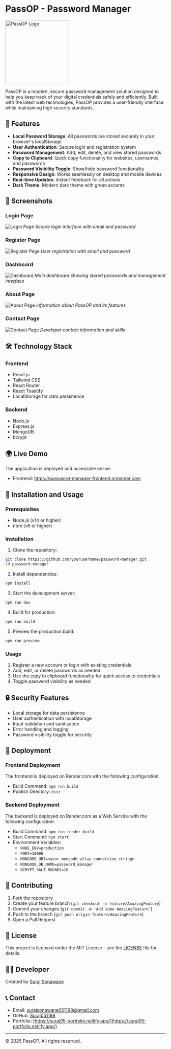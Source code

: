 # PassOP - Password Manager

<img src="public/logo.png" alt="PassOP Logo" width="200"/>

PassOP is a modern, secure password management solution designed to help you keep track of your digital credentials safely and efficiently. Built with the latest web technologies, PassOP provides a user-friendly interface while maintaining high security standards.

## 🌟 Features

- **Local Password Storage**: All passwords are stored securely in your browser's localStorage
- **User Authentication**: Secure login and registration system
- **Password Management**: Add, edit, delete, and view stored passwords
- **Copy to Clipboard**: Quick copy functionality for websites, usernames, and passwords
- **Password Visibility Toggle**: Show/hide password functionality
- **Responsive Design**: Works seamlessly on desktop and mobile devices
- **Real-time Updates**: Instant feedback for all actions
- **Dark Theme**: Modern dark theme with green accents

## 📸 Screenshots

### Login Page
![Login Page](screenshots/login.png)
*Secure login interface with email and password*

### Register Page
![Register Page](screenshots/register.png)
*User registration with email and password*

### Dashboard
![Dashboard](screenshots/dashboard.png)
*Main dashboard showing stored passwords and management interface*

### About Page
![About Page](screenshots/about.png)
*Information about PassOP and its features*

### Contact Page
![Contact Page](screenshots/contact.png)
*Developer contact information and skills*

## 🛠️ Technology Stack

### Frontend
- React.js
- Tailwind CSS
- React Router
- React Toastify
- LocalStorage for data persistence

### Backend
- Node.js
- Express.js
- MongoDB
- bcrypt

## 🌍 Live Demo

The application is deployed and accessible online:
- Frontend: https://password-manager-frontend.onrender.com

## 🚀 Installation and Usage

### Prerequisites
- Node.js (v14 or higher)
- npm (v6 or higher)

### Installation

1. Clone the repository:
```bash
git clone https://github.com/yourusername/password-manager.git
cd password-manager
```

2. Install dependencies:
```bash
npm install
```

3. Start the development server:
```bash
npm run dev
```

4. Build for production:
```bash
npm run build
```

5. Preview the production build:
```bash
npm run preview
```

### Usage

1. Register a new account or login with existing credentials
2. Add, edit, or delete passwords as needed
3. Use the copy to clipboard functionality for quick access to credentials
4. Toggle password visibility as needed

## 🔒 Security Features

- Local storage for data persistence
- User authentication with localStorage
- Input validation and sanitization
- Error handling and logging
- Password visibility toggle for security

## 🚢 Deployment

### Frontend Deployment
The frontend is deployed on Render.com with the following configuration:
- Build Command: `npm run build`
- Publish Directory: `dist`

### Backend Deployment
The backend is deployed on Render.com as a Web Service with the following configuration:
- Build Command: `npm run render-build`
- Start Command: `npm start`
- Environment Variables:
  - `NODE_ENV=production`
  - `PORT=10000`
  - `MONGODB_URI=<your_mongodb_atlas_connection_string>`
  - `MONGODB_DB_NAME=password_manager`
  - `BCRYPT_SALT_ROUNDS=10`

## 🤝 Contributing

1. Fork the repository
2. Create your feature branch (`git checkout -b feature/AmazingFeature`)
3. Commit your changes (`git commit -m 'Add some AmazingFeature'`)
4. Push to the branch (`git push origin feature/AmazingFeature`)
5. Open a Pull Request

## 📝 License

This project is licensed under the MIT License - see the [LICENSE](LICENSE) file for details.

## 👨‍💻 Developer

Created by [Suraj Sonawane](https://github.com/Suraj051198)

## 📞 Contact

- Email: surajsonawane051198@gmail.com
- GitHub: [Suraj051198](https://github.com/Suraj051198)
- Portfolio: [https://suraj05-portfolio.netlify.app/](https://suraj05-portfolio.netlify.app/)

---

© 2025 PassOP. All rights reserved.
